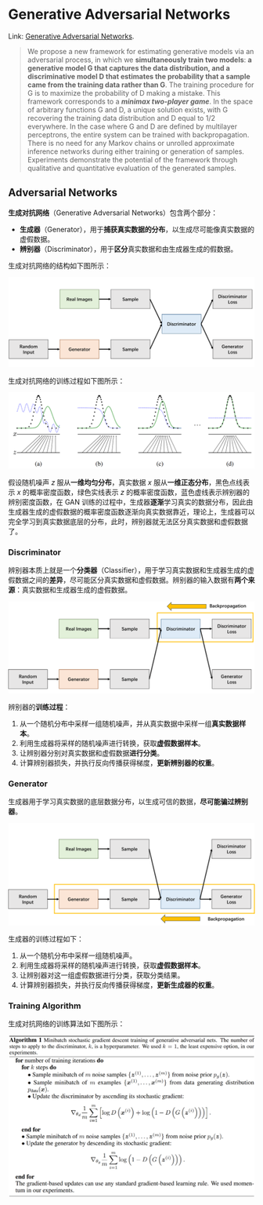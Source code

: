 # Generative Adversarial Networks

Link: [Generative Adversarial Networks](https://papers.nips.cc/paper_files/paper/2014/hash/5ca3e9b122f61f8f06494c97b1afccf3-Abstract.html).

> We propose a new framework for estimating generative models via an adversarial process, in which we **simultaneously train two models**: **a generative model G that captures the data distribution, and a discriminative model D that estimates the probability that a sample came from the training data rather than G**. The training procedure for G is to maximize the probability of D making a mistake. This framework corresponds to a ***minimax two-player game***. In the space of arbitrary functions G and D, a unique solution exists, with G recovering the training data distribution and D equal to 1/2 everywhere. In the case where G and D are defined  by multilayer perceptrons, the entire system can be trained with backpropagation. There is no need for any Markov chains or unrolled approximate inference networks during either training or generation of samples. Experiments demonstrate the potential of the framework through qualitative and quantitative evaluation of the generated samples.





## Adversarial Networks

**生成对抗网络**（Generative Adversarial Networks）包含两个部分：

- **生成器**（Generator），用于**捕获真实数据的分布**，以生成尽可能像真实数据的虚假数据。
- **辨别器**（Discriminator），用于**区分**真实数据和由生成器生成的假数据。

生成对抗网络的结构如下图所示：

![GAN Overview](./assets/GAN-overview.png)

生成对抗网络的训练过程如下图所示：

![Illustration of GAN](./assets/illustration-of-GAN.png)

假设随机噪声 $z$ 服从**一维均匀分布**，真实数据 $x$ 服从**一维正态分布**，黑色点线表示 $x$ 的概率密度函数，绿色实线表示 $z$ 的概率密度函数，蓝色虚线表示辨别器的辨别密度函数，在 GAN 训练的过程中，生成器**逐渐**学习真实的数据分布，因此由生成器生成的虚假数据的概率密度函数逐渐向真实数据靠近，理论上，生成器可以完全学习到真实数据底层的分布，此时，辨别器就无法区分真实数据和虚假数据了。



### Discriminator

辨别器本质上就是一个**分类器**（Classifier），用于学习真实数据和生成器生成的虚假数据之间的**差异**，尽可能区分真实数据和虚假数据。辨别器的输入数据有**两个来源**：真实数据和生成器生成的虚假数据。

![GAN Discriminator](./assets/GAN-discriminator.png)

辨别器的**训练过程**：

1. 从一个随机分布中采样一组随机噪声，并从真实数据中采样一组**真实数据样本**。
2. 利用生成器将采样的随机噪声进行转换，获取**虚假数据样本**。
3. 让辨别器分别对真实数据和虚假数据**进行分类**。
4. 计算辨别器损失，并执行反向传播获得梯度，**更新辨别器的权重**。



### Generator

生成器用于学习真实数据的底层数据分布，以生成可信的数据，**尽可能骗过辨别器**。

![GAN Generator](./assets/GAN-generator.png)

生成器的训练过程如下：

1. 从一个随机分布中采样一组随机噪声。
2. 利用生成器将采样的随机噪声进行转换，获取**虚假数据样本**。
3. 让辨别器对这一组虚假数据进行分类，获取分类结果。
4. 计算辨别器损失，并执行反向传播获得梯度，**更新生成器的权重**。



### Training Algorithm

生成对抗网络的训练算法如下图所示：

![GAN training algorithm](./assets/GAN-training-algorithm.png)



